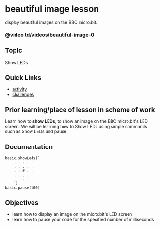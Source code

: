 # beautiful image lesson

display beautiful images on the BBC micro:bit.

### @video td/videos/beautiful-image-0

## Topic

Show LEDs

## Quick Links

* [activity](/microbit/lessons/beautiful-image/activity)
* [challenges](/microbit/lessons/beautiful-image/challenges)


## Prior learning/place of lesson in scheme of work

Learn how to **show LEDs**,  to show an image on the BBC micro:bit's LED screen. We will be learning how to Show LEDs using simple commands such as Show LEDs and pause.

## Documentation

```cards
basic.showLeds(`
    . . . . .
    . . . . .
    . . # . .
    . . . . .
    . . . . .
    `)
basic.pause(100)
```

## Objectives

* learn how to display an image on the micro:bit's LED screen
* learn how to pause your code for the specified number of milliseconds

